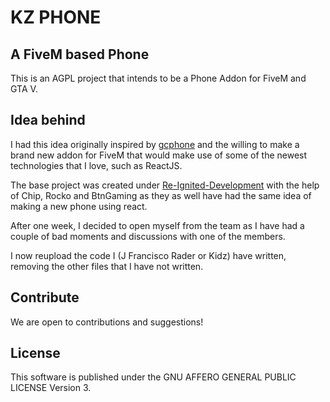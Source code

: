 # KZ PHONE

## A FiveM based Phone

This is an AGPL project that intends to be a Phone Addon for FiveM and GTA V.

## Idea behind

I had this idea originally inspired by [gcphone](https://github.com/N3MTV/gcphone) and the willing
to make a brand new addon for FiveM that would make use of some 
of the newest technologies that I love, such as ReactJS.

The base project was created under [Re-Ignited-Development](https://github.com/Re-Ignited-Development/)
with the help of Chip, Rocko and BtnGaming as they as well have had the same idea of making a new phone using react.

After one week, I decided to open myself from the team as I have had a couple of bad moments and discussions with one of the members.

I now reupload the code I (J Francisco Rader or Kidz) have written, removing the other files that I have not written.

## Contribute

We are open to contributions and suggestions!

## License

This software is published under the GNU AFFERO GENERAL PUBLIC LICENSE Version 3.
